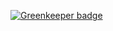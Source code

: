 
[![Greenkeeper badge](https://badges.greenkeeper.io/ant-design/09x.ant.design.svg)](https://greenkeeper.io/)
